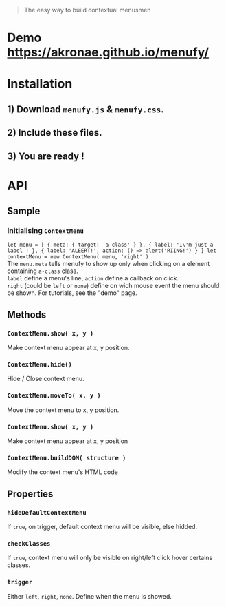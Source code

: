 > The easy way to build contextual menusmen

# Demo <https://akronae.github.io/menufy/>

# Installation
## 1) Download `menufy.js` & `menufy.css`.
## 2) Include these files.
## 3) You are ready !

# API
## Sample
### Initialising `ContextMenu`
`
let menu = [
  { meta: { target: 'a-class' } },
  { label: 'I\'m just a label ! },
  { label: 'ALEERT!', action: () => alert('RIING!') }
]
let contextMenu = new ContextMenu( menu, 'right' )
`  
The `menu.meta` tells menufy to show up only when clicking on a element containing `a-class` class.  
`label` define a menu's line, `action` define a callback on click.  
`right` (could be `left` or `none`) define on wich mouse event the menu should be shown.
For tutorials, see the "demo" page.
## Methods
### `ContextMenu.show( x, y )`  
Make context menu appear at x, y position.
### `ContextMenu.hide()`  
Hide / Close context menu.
### `ContextMenu.moveTo( x, y )`  
Move the context menu to x, y position.
### `ContextMenu.show( x, y )`  
Make context menu appear at x, y position
### `ContextMenu.buildDOM( structure )`  
Modify the context menu's HTML code

## Properties
### `hideDefaultContextMenu`  
If `true`, on trigger, default context menu will be visible, else hidded.
### `checkClasses`
If `true`, context menu will only be visible on right/left click hover certains classes.
### `trigger`
Either `left`, `right`, `none`. Define when the menu is showed.
